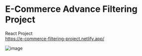 # E-Commerce Advance Filtering Project
React Project <br>
https://e-commerce-filtering-project.netlify.app/

![image](https://github.com/divyomm/E-Commerce-Advance-Filtering-Project/assets/110224064/26f49e78-d522-46a0-a4d2-fc82b4a69369)
